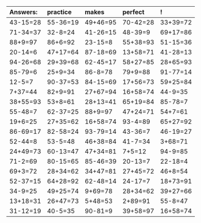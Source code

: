 | Answers: | practice | makes | perfect | ! |
| :--- | :--- | :--- | :--- | :--- |
| 43-15=28 | 55-36=19 | 49+46=95 | 70-42=28 | 33+39=72 | 
| 71-34=37 | 32-8=24 | 41-26=15 | 48-39=9 | 69+17=86 | 
| 88+9=97 | 86+6=92 | 23-15=8 | 55+38=93 | 51-15=36 | 
| 20-14=6 | 47+17=64 | 87-18=69 | 13+58=71 | 41-28=13 | 
| 94-26=68 | 29+39=68 | 62-45=17 | 58+27=85 | 28+65=93 | 
| 85-79=6 | 25+9=34 | 86-8=78 | 79+9=88 | 91-77=14 | 
| 12-5=7 | 90-37=53 | 84-15=69 | 17+56=73 | 59+25=84 | 
| 7+37=44 | 82+9=91 | 27+67=94 | 16+58=74 | 44-9=35 | 
| 38+55=93 | 53+8=61 | 28+13=41 | 65+19=84 | 85-78=7 | 
| 55-48=7 | 62-37=25 | 88+9=97 | 47+24=71 | 54+7=61 | 
| 19+6=25 | 27+35=62 | 16+58=74 | 93-4=89 | 65+27=92 | 
| 86-69=17 | 82-58=24 | 93-79=14 | 43-36=7 | 46-19=27 | 
| 52-44=8 | 53-5=48 | 46+38=84 | 41-7=34 | 3+68=71 | 
| 24+49=73 | 60-13=47 | 47+34=81 | 7+5=12 | 94-9=85 | 
| 71-2=69 | 80-15=65 | 85-46=39 | 20-13=7 | 22-18=4 | 
| 69+3=72 | 28+34=62 | 34+47=81 | 27+45=72 | 46+8=54 | 
| 52-37=15 | 64+28=92 | 62-48=14 | 24-17=7 | 18+73=91 | 
| 34-9=25 | 49+25=74 | 9+69=78 | 28+34=62 | 39+27=66 | 
| 13+18=31 | 26+47=73 | 5+48=53 | 2+89=91 | 55-8=47 | 
| 31-12=19 | 40-5=35 | 90-81=9 | 39+58=97 | 16+58=74 | 
